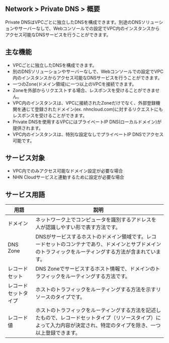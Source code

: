 ## Network > Private DNS > 概要

Private DNSはVPCごとに独立したDNSを構成できます。別途のDNSソリューションやサーバーなしで、Webコンソールでの設定でVPC内のインスタンスからアクセス可能なDNSサービスを行うことができます。

## 主な機能
- VPCごとに独立したDNSを構成できます。
- 別のDNSソリューションやサーバーなしで、Webコンソールでの設定でVPC内のインスタンスからアクセス可能なDNSサービスを行うことができます。
- 一つのZone(ドメイン領域)に一つ以上のVPCを接続できます。
- Zoneを外部からリクエストする場合、レスポンスを受けることができません。
- VPC内のインスタンスは、VPCに接続されたZoneだけでなく、外部登録機関を通じて登録されたドメイン(ex. nhncloud.com)に対するリクエストにもレスポンスを受けることができます。
- Private DNSを使用するVPCにはプライベートIP DNS(ローカルドメイン)が提供されます。 
- VPC内のインスタンスは、特別な設定なしでプライベートIP DNSでアクセス可能です。

## サービス対象

- VPC内でのみアクセス可能なドメイン設定が必要な場合
- NHN Cloudサービスと連動するために設定が必要な場合

## サービス用語

| 用語 | 説明 |
|---|---|
| ドメイン | ネットワーク上でコンピュータを識別するアドレスを人が認識しやすい形で表す方法です。 |
| DNS Zone | DNSがサービスするホストのドメイン領域です。レコードセットのコンテナであり、ドメインとサブドメインのトラフィックをルーティングする方法が含まれています。 |
| レコードセット | DNS Zoneでサービスするホスト情報で、ドメインのトラフィックをルーティングする方法です。 |
| レコードセットタイプ | ホストのトラフィックをルーティングする方法を示すリソースのタイプです。 |
| レコード値 | ホストのトラフィックをルーティングする方法を記述したもので、レコードセットタイプ（リソースタイプ）によって入力内容が決定され、特定のタイプを除き、一つ以上登録できます。 |
